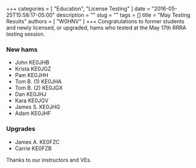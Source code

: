 +++
categories = [ "Education", "License Testing" ]
date = "2016-05-25T15:58:17-05:00"
description = ""
slug = ""
tags = []
title = "May Testing Results"
authors = [ "W0HNV" ]
+++
Congratulations to former students and newly licensed, or upgraded, hams who
tested at the May 17th RRRA testing session.

### New hams
* John KE0JHB
* Krista KE0JGZ
* Pam KE0JHH
* Tom B. (1) KE0JHA
* Tom B. (2) KE0JGX
* Dan KE0JHJ
* Kara KE0JGV
* James S. KE0JHG
* Adam KE0JHF

### Upgrades
* James A. KE0FZC
* Carrie KE0FZB

Thanks to our instructors and VEs.
<!--more-->
